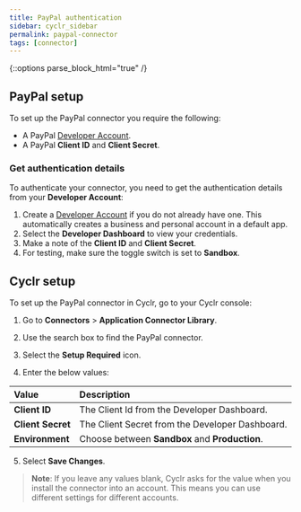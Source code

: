 ```yaml
---
title: PayPal authentication
sidebar: cyclr_sidebar
permalink: paypal-connector
tags: [connector]
---
```

{::options parse_block_html="true" /}
<section class="card">
  
## PayPal setup
To set up the PayPal connector you require the following:

*  A PayPal [Developer Account](https://www.paypal.com/signin/client?flow=provisionUser&country.x=US&locale.x=en_US).
*  A PayPal **Client ID** and **Client Secret**.

### Get authentication details

To authenticate your connector, you need to get the authentication details from your **Developer Account**:

1. Create a [Developer Account](https://www.paypal.com/signin/client?flow=provisionUser&country.x=US&locale.x=en_US) if you do not already have one. This automatically creates a business and personal account in a default app.
2. Select the **Developer Dashboard** to view your credentials.
3. Make a note of the **Client ID** and **Client Secret**.
4. For testing, make sure the toggle switch is set to **Sandbox**.

</section>
<section class="card">

## Cyclr setup

To set up the PayPal connector in Cyclr, go to your Cyclr console:

1. Go to **Connectors** > **Application Connector Library**.

2. Use the search box to find the PayPal connector.

3. Select the **Setup Required** icon.

4. Enter the below values:

| Value              | Description                                    |
| :----------------- | :--------------------------------------------- |
| **Client ID**      | The Client Id from the Developer Dashboard.    |
| **Client Secret**  | The Client Secret from the Developer Dashboard. |
| **Environment**    | Choose between **Sandbox** and **Production**. |

5. Select **Save Changes**.

> **Note**: If you leave any values blank, Cyclr asks for the value when you install the connector into an account. This means you can use different settings for different accounts.

</section>
